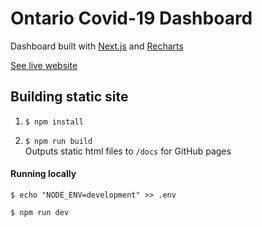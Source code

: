# Ontario Covid-19 Dashboard

Dashboard built with [Next.js](https://nextjs.org/) and [Recharts](https://github.com/recharts/recharts)

[See live website](https://russell-pollari.github.io/ontario-covid19/)


## Building static site
1. `$ npm install`

2. `$ npm run build`  
Outputs static html files to `/docs` for GitHub pages

#### Running locally
`$ echo "NODE_ENV=development" >> .env`  

`$ npm run dev`
